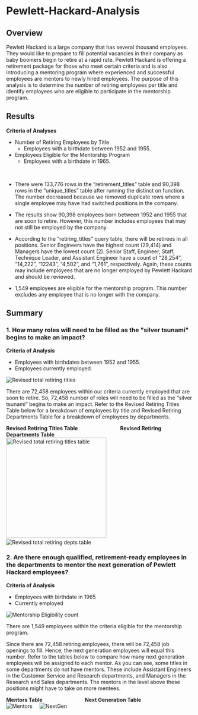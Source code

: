 # Pewlett-Hackard-Analysis

## Overview
Pewlett Hackard is a large company that has several thousand employees. They would like to prepare to fill potential vacancies in their company as baby boomers begin to retire at a rapid rate. Pewlett Hackard is offering a retirement package for those who meet certain criteria and is also introducing a mentoring program where experienced and successful employees are mentors to newly hired employees. The purpose of this analysis is to determine the number of retiring employees per title and identify employees who are eligible to participate in the mentorship program.

## Results
**Criteria of Analyses**
- Number of Retiring Employees by Title
  - Employees with a birthdate between 1952 and 1955.
- Employees Eligible for the Mentorship Program
  - Employees with a birthdate in 1965.
<br>

- There were 133,776 rows in the “retirement_titles” table and 90,398 rows in the “unique_titles” table after running the distinct on function. The number decreased because we removed duplicate rows where a single employee may have had switched positions in the company.

- The results show 90,398 employees born between 1952 and 1955 that are soon to retire. However, this number includes employees that may not still be employed by the company.

- According to the “retiring_titles” query table, there will be retirees in all positions. Senior Engineers have the highest count (29,414) and Managers have the lowest count (2). Senior Staff, Engineer, Staff, Technique Leader, and Assistant Engineer have a count of “28,254”, “14,222”, “12243”, “4,502”, and “1,761”, respectively. Again, these counts may include employees that are no longer employed by Pewlett Hackard and should be reviewed.

- 1,549 employees are eligible for the mentorship program. This number excludes any employee that is no longer with the company.

## Summary
### 1. How many roles will need to be filled as the "silver tsunami" begins to make an impact?
**Criteria of Analysis**
- Employees with birthdates between 1952 and 1955.
-	Employees currently employed.

![Revised total retiring titles](Queries/revised_total_retiring_titles.PNG)

There are 72,458 employees within our criteria currently employed that are soon to retire. So, 72,458 number of roles will need to be filled as the “silver tsunami” begins to make an impact. Refer to the Revised Retiring Titles Table below for a breakdown of employees by title and Revised Retiring Departments Table for a breakdown of employees by departments.

**Revised Retiring Titles Table**                             **Revised Retiring Departments Table** <br>
<img src="Queries/revised_retiring_titles.PNG" alt="Revised total retiring titles table" height="270"/>    
<img src="Queries/revised_retiring_dept.PNG" alt="Revised total retiring depts table"/>

### 2. Are there enough qualified, retirement-ready employees in the departments to mentor the next generation of Pewlett Hackard employees?
**Criteria of Analysis**
-	Employees with birthdate in 1965
-	Currently employed

![Mentorship Eligibility count](Queries/mentorship_eligibility_count.PNG)

There are 1,549 employees within the criteria eligible for the mentorship program.

Since there are 72,458 retiring employees, there will be 72,458 job openings to fill. Hence, the next generation employees will equal this number. Refer to the tables below to compare how many next generation employees will be assigned to each mentor. As you can see, some titles in some departments do not have mentors. These include Assistant Engineers in the Customer Service and Research departments, and Managers in the Research and Sales departments. The mentors in the level above these positions might have to take on more mentees.

**Mentors Table**                             **Next Generation Table** <br>
<img src="Queries/mentorship_eligibility_count_table.PNG" alt="Mentors"/>    
<img src="Queries/retirement_count.PNG" alt="NextGen"/>


